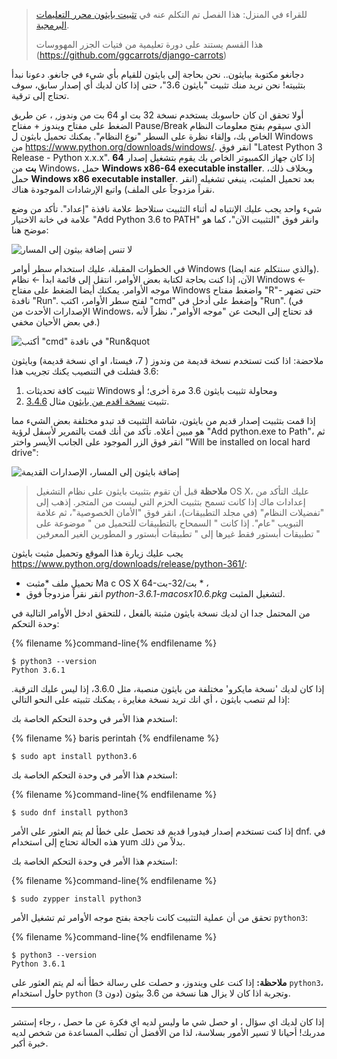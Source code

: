 > للقراء في المنزل: هذا الفصل تم التكلم عنه في [تثبيت بايثون محرر التعليمات البرمجية](https://www.youtube.com/watch?v=pVTaqzKZCdA).
> 
> هذا القسم يستند على دورة تعليمية من فتيات الجزر المهووسات (https://github.com/ggcarrots/django-carrots)

دجانغو مكتوبة ببايثون.. نحن بحاجة إلى بايثون للقيام بأي شيء في جانغو. دعونا نبدأ بتثبيته! نحن نريد منك تثبيت "بايثون 3،6"، حتى إذا كان لديك أي إصدار سابق، سوف تحتاج إلى ترقية.

<!--sec data-title="Install Python: Windows" data-id="python_windows" data-collapse=true ces-->

أولا تحقق ان كان حاسوبك يستخدم نسخة 32 بت او 64 بت من وندوز, ، عن طريق الضغط على مفتاح ويندوز + مفتاح Pause/Break الذي سيقوم بفتح معلومات النظام الخاص بك، وإلقاء نظرة على السطر "نوع النظام". يمكنك تحميل بايثون ل Windows من https://www.python.org/downloads/windows/. انقر فوق "Latest Python 3 Release - Python x.x.x". إذا كان جهاز الكمبيوتر الخاص بك يقوم بتشغيل إصدار **64 بت** من Windows، حمل **Windows x86-64 executable installer**. وبخلاف ذلك، حمل **Windows x86 executable installer**. بعد تحميل المثبت، ينبغي تشغيله (انقر نقراً مزدوجاً على الملف) واتبع الإرشادات الموجودة هناك.

شيء واحد يجب عليك الإنتباه له أثناء التثبيت ستلاحظ علامة نافذة "إعداد". تأكد من وضع علامة في خانة الاختيار "Add Python 3.6 to PATH" وانقر فوق "التثبيت الآن"، كما هو موضح هنا:

![لا تنس إضافة بيثون إلى المسار](../python_installation/images/python-installation-options.png)

في الخطوات المقبلة، عليك استخدام سطر أوامر Windows (والذي سنتكلم عنه ايضا). الآن، إذا كنت بحاجة لكتابة بعض الأوامر، انتقل إلى قائمة ابدأ ← نظام Windows ← موجه الأوامر. يمكنك أيضا الضغط على مفتاح Windows واضغط مفتاح "R"- حتى تضهر نافدة "Run". لفتح سطر الأوامر، اكتب "cmd" وإضغط على أدخل في "Run". (في الإصدارات الأحدث من Windows، قد تحتاج إلى البحث عن "موجه الأوامر"، نظراً لأنه في بعض الأحيان مخفي.)

![أكتب "cmd" في نافدة "Run&quot](../python_installation/images/windows-plus-r.png)

ملاحضة: اذا كنت تستخدم نسخة قديمة من وندوز ( 7، فيستا، او اي نسخة قديمة) وبايثون 3.6 فشلت في التنصيب يكنك تجريب هذا:

1. تثبيت كافة تحديثات Windows ومحاولة تثبيت بايثون 3.6 مرة أخرى؛ أو
2. تثبيت [نسخة اقدم من بايثون](https://www.python.org/downloads/windows/) مثال [3.4.6](https://www.python.org/downloads/release/python-346/).

إذا قمت بتثبيت إصدار قديم من بايثون، شاشة التثبيت قد تبدو مختلفة بعض الشيء مما هو مبين أعلاه. تأكد من أنك قمت بالتمرير لأسفل لرؤية "Add python.exe to Path"، ثم انقر فوق الزر الموجود على الجانب الأيسر واختر "Will be installed on local hard drive":

![إضافة بايثون إلى المسار، الإصدارات القديمة](../python_installation/images/add_python_to_windows_path.png)

<!--endsec-->

<!--sec data-title="Install Python: OS X" data-id="python_OSX"
data-collapse=true ces-->

> **ملاحظة** قبل أن تقوم بتثبيت بايثون على نظام التشغيل OS X، عليك التأكد من إعدادات ماك إذا كانت تسمح بتثبيت الحزم التي ليست من المتجر. إذهب إلى "تفضيلات النظام" (في مجلد التطبيقات)، انقر فوق "الأمان الخصوصية"، ثم علامة التبويب "عام". إذا كانت " السمحاح بالتطبيقات للتحميل من " موضوعة على تطبيقات أبستور فقط غيرها إلى " تطبيقات أبستور و المطورين الغير المعرفين "

يجب عليك زيارة هذا الموقع وتحميل مثبت بايثون https://www.python.org/downloads/release/python-361/:

* تحميل ملف *مثبت Ma c OS X 64-بت/32-بت * ،
* انقر نقراً مزدوجاً فوق *python-3.6.1-macosx10.6.pkg* لتشغيل المثبت.

<!--endsec-->

<!--sec data-title="Install Python: Linux" data-id="python_linux"
data-collapse=true ces-->

من المحتمل جدا ان لديك نسخة بايثون مثبتة بالفعل ، للتحقق ادخل الأوامر التالية في وحدة التحكم:

{% filename %}command-line{% endfilename %}

    $ python3 --version
    Python 3.6.1
    

إذا كان لديك 'نسخة مايكرو' مختلفة من بايثون منصبة، مثل 3.6.0، إذا ليس عليك الترقية. إذا لم تنصب بايثون ، أي انك تريد نسخة مغايرة ، يمكنك تثبيته على النحو التالي:

<!--endsec-->

<!--sec data-title="Install Python: Debian or Ubuntu" data-id="python_debian" data-collapse=true ces-->

استخدم هذا الأمر في وحدة التحكم الخاصة بك:

{% filename %} baris perintah {% endfilename %}

    $ sudo apt install python3.6
    

<!--endsec-->

<!--sec data-title="Install Python: Fedora" data-id="python_fedora"
data-collapse=true ces-->

استخدم هذا الأمر في وحدة التحكم الخاصة بك:

{% filename %}command-line{% endfilename %}

    $ sudo dnf install python3
    

إذا كنت تستخدم إصدار فيدورا قديم قد تحصل على خطأ لم يتم العثور على الأمر dnf. في هذه الحالة تحتاج إلى استخدام yum بدلاً من ذلك.

<!--endsec-->

<!--sec data-title="Install Python: openSUSE" data-id="python_openSUSE"
data-collapse=true ces-->

استخدم هذا الأمر في وحدة التحكم الخاصة بك:

{% filename %}command-line{% endfilename %}

    $ sudo zypper install python3
    

<!--endsec-->

تحقق من أن عملية التثبيت كانت ناجحة بفتح موجه الأوامر ثم تشغيل الأمر `python3`:

{% filename %}command-line{% endfilename %}

    $ python3 --version
    Python 3.6.1
    

**ملاحظة:** إذا كنت على ويندوز، و حصلت على رسالة خطأ أنه لم يتم العثور على `python3`، حاول استخدام `python` (دون `3`) وتجربة اذا كان لا يزال هنا نسخة من 3.6 بيثون.

* * *

إذا كان لديك اي سؤال ، او حصل شي ما وليس لديه اي فكرة عن ما حصل ، رجاء إستشر مدربك! أحيانا لا تسير الأمور بسلاسة، لذا من الأفضل أن تطلب المساعدة من شخص لديه خبرة أكبر.